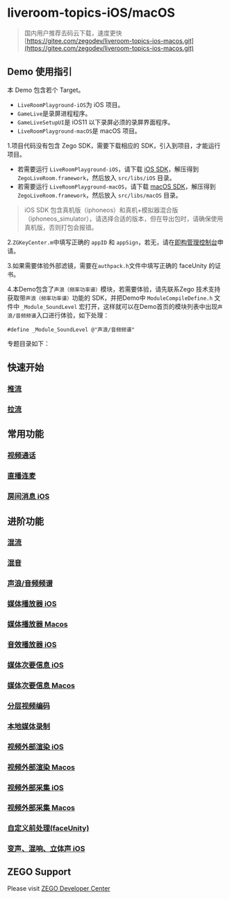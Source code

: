 
# liveroom-topics-iOS/macOS

>国内用户推荐去码云下载，速度更快 [https://gitee.com/zegodev/liveroom-topics-ios-macos.git](https://gitee.com/zegodev/liveroom-topics-ios-macos.git)  

## Demo 使用指引
本 Demo 包含若个 Target。
- `LiveRoomPlayground-iOS`为 iOS 项目。
- `GameLive`是录屏进程程序。
- `GameLiveSetupUI`是 iOS11 以下录屏必须的录屏界面程序。
- `LiveRoomPlayground-macOS`是 macOS 项目。

1.项目代码没有包含 Zego SDK，需要下载相应的 SDK，引入到项目，才能运行项目。
- 若需要运行 `LiveRoomPlayground-iOS`，请下载 [iOS SDK](https://storage.zego.im/downloads/ZegoLiveRoom-MediaPlayer-iOS.zip)，解压得到 `ZegoLiveRoom.framework`，然后放入 `src/libs/iOS` 目录。
- 若需要运行 `LiveRoomPlayground-macOS`，请下载 [macOS SDK](https://storage.zego.im/downloads/ZegoLiveRoom-MediaPlayer-MacOS-OC.zip)，解压得到 `ZegoLiveRoom.framework`，然后放入 `src/libs/macOS` 目录。

> iOS SDK 包含真机版（iphoneos）和真机+模拟器混合版（iphoneos_simulator），请选择合适的版本，但在导出包时，请确保使用真机版，否则打包会报错。


2.`ZGKeyCenter.m`中填写正确的 `appID` 和 `appSign`，若无，请在[即构管理控制台](https://console.zego.im/acount/register)申请。

3.如果需要体验外部滤镜，需要在`authpack.h`文件中填写正确的 faceUnity 的证书。

4.本Demo包含了`声浪（频率功率谱）`模块，若需要体验，请先联系Zego 技术支持获取带`声浪（频率功率谱）`功能的 SDK，并把Demo中 `ModuleCompileDefine.h` 文件中 `_Module_SoundLevel` 宏打开，这样就可以在Demo首页的模块列表中出现`声浪/音频频谱`入口进行体验，如下处理：
```
#define _Module_SoundLevel @"声浪/音频频谱"
```

专题目录如下：
## 快速开始  
### [推流](https://github.com/zegodev/liveroom-topics-ios-macos/tree/master/src/Topics/Common)  
### [拉流](https://github.com/zegodev/liveroom-topics-ios-macos/tree/master/src/Topics/Common)  
## 常用功能
### [视频通话](https://github.com/zegodev/liveroom-topics-ios-macos/tree/master/src/Topics/VideoTalk)
### [直播连麦](https://github.com/zegodev/liveroom-topics-ios-macos/tree/master/src/Topics/JoinLive)
### [房间消息 iOS](https://github.com/zegodev/liveroom-topics-ios-macos/tree/master/src/LiveRoomPlayground-iOS/RoomMessageUI)
## 进阶功能  
### [混流](https://github.com/zegodev/liveroom-topics-ios-macos/tree/master/src/Topics/MixStream)
### [混音](https://github.com/zegodev/liveroom-topics-ios-macos/tree/master/src/Topics/AudioAux)
### [声浪/音频频谱](https://github.com/zegodev/liveroom-topics-ios-macos/tree/master/src/Topics/SoundLevel)
### [媒体播放器 iOS](https://github.com/zegodev/liveroom-topics-ios-macos/tree/master/src/LiveRoomPlayground-iOS/MediaPlayerUI)
### [媒体播放器 Macos](https://github.com/zegodev/liveroom-topics-ios-macos/tree/master/src/LiveRoomPlayground-macOS/MediaPlayerUI)
### [音效播放器 iOS](https://github.com/zegodev/liveroom-topics-ios-macos/tree/master/src/LiveRoomPlayground-iOS/AudioPlayerUI)
### [媒体次要信息 iOS](https://github.com/zegodev/liveroom-topics-ios-macos/tree/master/src/LiveRoomPlayground-iOS/MediaSideInfoUI)
### [媒体次要信息 Macos](https://github.com/zegodev/liveroom-topics-ios-macos/tree/master/src/LiveRoomPlayground-macOS/MediaSideInfoUI)
### [分层视频编码](https://github.com/zegodev/liveroom-topics-ios-macos/tree/master/src/Topics/SVC)
### [本地媒体录制](https://github.com/zegodev/liveroom-topics-ios-macos/tree/master/src/Topics/MediaRecord)
### [视频外部渲染 iOS](https://github.com/zegodev/liveroom-topics-ios-macos/tree/master/src/LiveRoomPlayground-iOS/ExternalVideoRenderUI)
### [视频外部渲染 Macos](https://github.com/zegodev/liveroom-topics-ios-macos/tree/master/src/LiveRoomPlayground-macOS/ExternalVideoRender)  
### [视频外部采集 iOS](https://github.com/zegodev/liveroom-topics-ios-macos/tree/master/src/LiveRoomPlayground-iOS/ExternalVideoCaptureUI)
### [视频外部采集 Macos](https://github.com/zegodev/liveroom-topics-ios-macos/tree/master/src/LiveRoomPlayground-macOS/ExternalVideoCapture)
### [自定义前处理(faceUnity)](https://github.com/zegodev/liveroom-topics-ios-macos/tree/master/src/Topics/ExternalVideoFilter)
### [变声、混响、立体声 iOS](https://github.com/zegodev/liveroom-topics-ios-macos/tree/master/src/LiveRoomPlayground-iOS/AudioProcessingUI)

## ZEGO Support
Please visit [ZEGO Developer Center](https://www.zego.im/html/document/#Application_Scenes/Video_Live)
